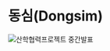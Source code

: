 # 동심(Dongsim)
![산학협력프로젝트 중간발표](https://github.com/user-attachments/assets/6484a0fb-140b-4e9d-b550-ff16841d1285)
